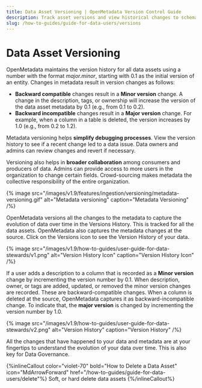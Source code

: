 ```yaml
---
title: Data Asset Versioning | OpenMetadata Version Control Guide
description: Track asset versions and view historical changes to schema, descriptions, tags, and ownership with full traceability.
slug: /how-to-guides/guide-for-data-users/versions
---
```


# Data Asset Versioning

OpenMetadata maintains the version history for all data assets using a number with the format *major.minor*, starting with 0.1 as the initial version of an entity. Changes in metadata result in version changes as follows:
- **Backward compatible** changes result in a **Minor version** change. A change in the description, tags, or ownership will increase the version of the data asset metadata by 0.1 (e.g., from 0.1 to 0.2).
- **Backward incompatible** changes result in a **Major version** change. For example, when a column in a table is deleted, the version increases by 1.0 (e.g., from 0.2 to 1.2).

Metadata versioning helps **simplify debugging processes**. View the version history to see if a recent change led to a data issue. Data owners and admins can review changes and revert if necessary.

Versioning also helps in **broader collaboration** among consumers and producers of data. Admins can provide access to more users in the organization to change certain fields. Crowd-sourcing makes metadata the collective responsibility of the entire organization.

{% image
  src="/images/v1.9/features/ingestion/versioning/metadata-versioning.gif"
  alt="Metadata versioning"
  caption="Metadata Versioning"
 /%}

OpenMetadata versions all the changes to the metadata to capture the evolution of data over time in the Versions History. This is tracked for all the data assets. OpenMetadata also captures the metadata changes at the source. Click on the Versions icon to see the Version History of your data.

{% image
src="/images/v1.9/how-to-guides/user-guide-for-data-stewards/v1.png"
alt="Version History Icon"
caption="Version History Icon"
/%}

If a user adds a description to a column that is recorded as a **Minor version** change by incrementing the version number by 0.1. When description, owner, or tags are added, updated, or removed the minor version changes are recorded. These are backward-compatible changes. When a column is deleted at the source, OpenMetadata captures it as backward-incompatible change. To indicate that, the **major version** is changed by incrementing the version number by 1.0.

{% image
src="/images/v1.9/how-to-guides/user-guide-for-data-stewards/v2.png"
alt="Version History"
caption="Version History"
/%}

All the changes that have happened to your data and metadata are at your fingertips to understand the evolution of your data over time. This is also key for Data Governance.

{%inlineCallout
  color="violet-70"
  bold="How to Delete a Data Asset"
  icon="MdArrowForward"
  href="/how-to-guides/guide-for-data-users/delete"%}
  Soft, or hard delete data assets
{%/inlineCallout%}